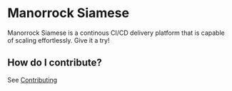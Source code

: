 # Manorrock Siamese

Manorrock Siamese is a continous CI/CD delivery platform that is capable of
scaling effortlessly. Give it a try!

## How do I contribute?

See [Contributing](CONTRIBUTING.md)
